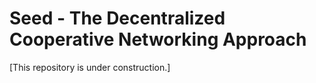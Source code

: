 # Seed - The Decentralized Cooperative Networking Approach

[This repository is under construction.]
